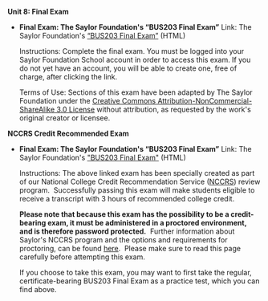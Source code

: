 **Unit 8: Final Exam** <span id="8"></span> 
-   **Final Exam: The Saylor Foundation's “BUS203 Final Exam”**
    Link: The Saylor Foundation's [“BUS203 Final
    Exam”](http://school.saylor.org/mod/quiz/view.php?id=1915) (HTML)  
      
     Instructions: Complete the final exam. You must be logged into your
    Saylor Foundation School account in order to access this exam. If
    you do not yet have an account, you will be able to create one, free
    of charge, after clicking the link.  
      
     Terms of Use: Sections of this exam have been adapted by The Saylor
    Foundation under the [Creative Commons
    Attribution-NonCommercial-ShareAlike 3.0
    License](http://creativecommons.org/licenses/by-nc-sa/3.0/) without
    attribution, as requested by the work's original creator or
    licensee. 

**NCCRS Credit Recommended Exam** <span id="8.1"></span> 
-   **Final Exam: The Saylor Foundation's “BUS203 Final Exam”**
    Link: The Saylor Foundation's ["BUS203 Final
    Exam"](http://school.saylor.org/mod/quiz/view.php?id=1487) (HTML)  
      
     Instructions: The above linked exam has been specially created as
    part of our National College Credit Recommendation Service
    ([NCCRS](http://www.nationalccrs.org/)) review program.
     Successfully passing this exam will make students eligible to
    receive a transcript with 3 hours of recommended college credit.  
      
     **Please note that because this exam has the possibility to be a
    credit-bearing exam, it must be administered in a proctored
    environment, and is therefore password protected.**  Further
    information about Saylor's NCCRS program and the options and
    requirements for proctoring, can be
    found [here](http://www.saylor.org/student-credit-pathways/nccrs/).
     Please make sure to read this page carefully before attempting this
    exam.  
      
     If you choose to take this exam, you may want to first take the
    regular, certificate-bearing BUS203 Final Exam as a practice test,
    which you can find above.


